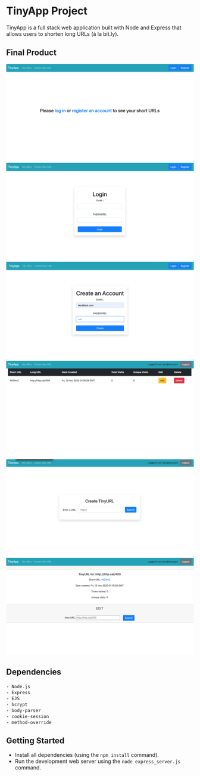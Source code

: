 # TinyApp Project

TinyApp is a full stack web application built with Node and Express that allows users to shorten long URLs (à la bit.ly).

## Final Product

!["TinyApp homepage when you are not logged in"](https://github.com/BenjaminJSLee/tinyapp/blob/master/docs/urls-no-log-in.png)
!["TinyApp login page"](https://github.com/BenjaminJSLee/tinyapp/blob/master/docs/urls-login.png)
!["TinyApp registration page"](https://github.com/BenjaminJSLee/tinyapp/blob/master/docs/urls-register.png)
!["TinyApp homepage when you are logged in"](https://github.com/BenjaminJSLee/tinyapp/blob/master/docs/urls-index.png)
!["TinyApp short url creation page"](https://github.com/BenjaminJSLee/tinyapp/blob/master/docs/urls-new.png)
!["TinyApp short url edit page"](https://github.com/BenjaminJSLee/tinyapp/blob/master/docs/urls-edit.png)

## Dependencies
```
- Node.js
- Express
- EJS
- bcrypt
- body-parser
- cookie-session
- method-override
```
## Getting Started

- Install all dependencies (using the `npm install` command).
- Run the development web server using the `node express_server.js` command.